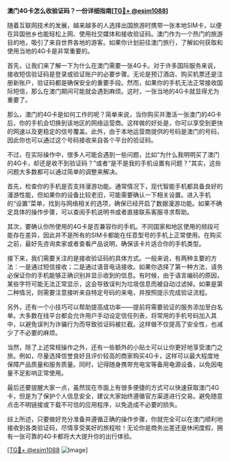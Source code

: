 **澳门4G卡怎么收验证码？一份详细指南[[TG💪+ @esim1088](https://t.me/s/esim1088)]**

随着互联网技术的发展，越来越多的人选择出国旅游时携带一张本地SIM卡，以便在异国他乡也能轻松上网、使用社交媒体和接收验证码。澳门作为一个热门的旅游目的地，吸引了来自世界各地的游客。如果你计划前往澳门旅行，了解如何获取和使用当地的4G卡是非常重要的。

首先，让我们来了解一下为什么在澳门需要一张4G卡。对于许多国际服务来说，接收短信验证码是登录或验证账户的必要步骤。无论是预订酒店、购买机票还是注册新账户，验证码都是确保安全的重要手段。然而，如果你的手机无法正常接收国际短信，那么在澳门期间可能就会遇到麻烦。这时，一张当地的4G卡就显得尤为重要了。

那么，澳门的4G卡是如何工作的呢？简单来说，当你购买并激活一张澳门的4G卡后，你的手机会切换到该地区的网络运营商。这样做的好处是，你可以享受到更快的网速以及更稳定的信号覆盖。此外，由于本地运营商提供的号码是澳门的号码，因此你也可以通过这个号码接收来自各个平台的验证码。

不过，在实际操作中，很多人可能会遇到一些问题，比如“为什么我明明买了澳门的4G卡，却还是收不到验证码？”或者“是不是我的手机设置有问题？”其实，这些问题大多数都可以通过简单的调整来解决。

首先，检查你的手机是否支持漫游功能。通常情况下，现代智能手机都具备良好的漫游性能，但如果你的设备比较老旧，可能需要确认一下相关设置。进入手机的“设置”菜单，找到与网络相关的选项，确保已经开启了数据漫游功能。如果不确定具体的操作步骤，可以查阅手机说明书或者直接联系客服寻求帮助。

其次，要确认你所使用的4G卡是否兼容你的手机。不同国家和地区使用的频段可能存在差异，因此并不是所有的SIM卡都能在任意型号的手机上正常使用。在购买之前，最好先咨询卖家或者查看产品说明，确保该卡片适合你的手机类型。

接下来，我们需要关注的是接收验证码的具体方式。一般来说，有两种主要的方法：一是通过短信接收；二是通过语音电话接收。如果你选择了第一种方法，请务必保证你的手机能够正确识别并显示收到的信息。有时候，由于语言编码的原因，某些字符可能无法正常显示，这会导致误判为垃圾信息而被自动过滤掉。如果是第二种情况，则需要注意接听来自特定号码的来电，并按照提示完成验证流程。

另外，还有一个小技巧可以帮助提高成功率——提前将需要验证的服务添加至白名单。大多数在线平台都会允许用户手动设定信任列表，将常用的手机号码加入其中，以避免误判为诈骗行为而导致验证码被拦截。这样做不仅提高了安全性，也减少了不必要的麻烦。

当然，除了上述常规操作之外，还有一些额外的小贴士可以让你更好地享受澳门之旅。例如，尽量选择信誉良好且评价较高的商家购买4G卡，这样可以最大程度地保障产品质量和服务质量。同时，记得随身携带充电宝等备用电源设备，以免因电量不足影响正常使用。

最后还要提醒大家一点，虽然现在市面上有很多便捷的方式可以快速获取澳门4G卡，但是为了保护个人信息安全，建议大家始终遵循官方渠道进行交易。避免随意点击不明链接或下载不可信的应用程序，以免造成不必要的损失。

综上所述，只要做好充分准备并遵循正确的操作步骤，你就完全可以在澳门顺利地接收到各类验证码，尽情享受美好的旅程啦！无论你是商务出差还是休闲度假，拥有一张可靠的4G卡都将大大提升你的出行体验。

[[TG💪+ @esim1088](https://t.me/s/esim1088) ![Image](https://i.postimg.cc/4NQfJmqS/Snipaste-2025-05-13-00-14-12.png)]